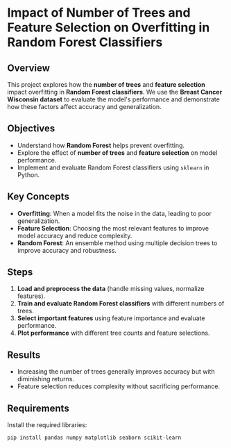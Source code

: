 # Impact of Number of Trees and Feature Selection on Overfitting in Random Forest Classifiers

## Overview

This project explores how the **number of trees** and **feature selection** impact overfitting in **Random Forest classifiers**. We use the **Breast Cancer Wisconsin dataset** to evaluate the model's performance and demonstrate how these factors affect accuracy and generalization.

## Objectives

- Understand how **Random Forest** helps prevent overfitting.
- Explore the effect of **number of trees** and **feature selection** on model performance.
- Implement and evaluate Random Forest classifiers using `sklearn` in Python.

## Key Concepts

- **Overfitting**: When a model fits the noise in the data, leading to poor generalization.
- **Feature Selection**: Choosing the most relevant features to improve model accuracy and reduce complexity.
- **Random Forest**: An ensemble method using multiple decision trees to improve accuracy and robustness.

## Steps

1. **Load and preprocess the data** (handle missing values, normalize features).
2. **Train and evaluate Random Forest classifiers** with different numbers of trees.
3. **Select important features** using feature importance and evaluate performance.
4. **Plot performance** with different tree counts and feature selections.

## Results

- Increasing the number of trees generally improves accuracy but with diminishing returns.
- Feature selection reduces complexity without sacrificing performance.

## Requirements

Install the required libraries:

```bash
pip install pandas numpy matplotlib seaborn scikit-learn
